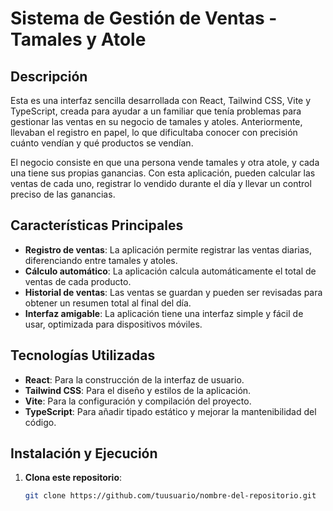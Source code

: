 # Sistema de Gestión de Ventas - Tamales y Atole

## Descripción

Esta es una interfaz sencilla desarrollada con React, Tailwind CSS, Vite y TypeScript, creada para ayudar a un familiar que tenía problemas para gestionar las ventas en su negocio de tamales y atoles. Anteriormente, llevaban el registro en papel, lo que dificultaba conocer con precisión cuánto vendían y qué productos se vendían.

El negocio consiste en que una persona vende tamales y otra atole, y cada una tiene sus propias ganancias. Con esta aplicación, pueden calcular las ventas de cada uno, registrar lo vendido durante el día y llevar un control preciso de las ganancias.

## Características Principales

- **Registro de ventas**: La aplicación permite registrar las ventas diarias, diferenciando entre tamales y atoles.
- **Cálculo automático**: La aplicación calcula automáticamente el total de ventas de cada producto.
- **Historial de ventas**: Las ventas se guardan y pueden ser revisadas para obtener un resumen total al final del día.
- **Interfaz amigable**: La aplicación tiene una interfaz simple y fácil de usar, optimizada para dispositivos móviles.

## Tecnologías Utilizadas

- **React**: Para la construcción de la interfaz de usuario.
- **Tailwind CSS**: Para el diseño y estilos de la aplicación.
- **Vite**: Para la configuración y compilación del proyecto.
- **TypeScript**: Para añadir tipado estático y mejorar la mantenibilidad del código.

## Instalación y Ejecución

1. **Clona este repositorio**:
   ```bash
   git clone https://github.com/tuusuario/nombre-del-repositorio.git


